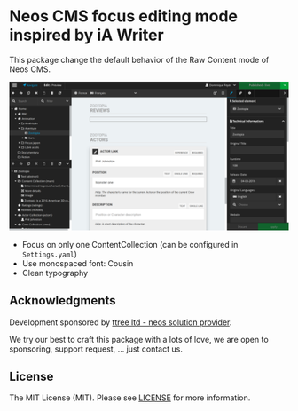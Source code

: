 Neos CMS focus editing mode inspired by iA Writer
=================================================

This package change the default behavior of the Raw Content mode of Neos CMS.

![Ttree Writer Mode for Neos CMS](Documentation/demo.png)

- Focus on only one ContentCollection (can be configured in ``Settings.yaml``)
- Use monospaced font: Cousin
- Clean typography

Acknowledgments
---------------

Development sponsored by [ttree ltd - neos solution provider](http://ttree.ch).

We try our best to craft this package with a lots of love, we are open to sponsoring, support request, ... just contact us.

License
-------

The MIT License (MIT). Please see [LICENSE](LICENSE.txt) for more information.
